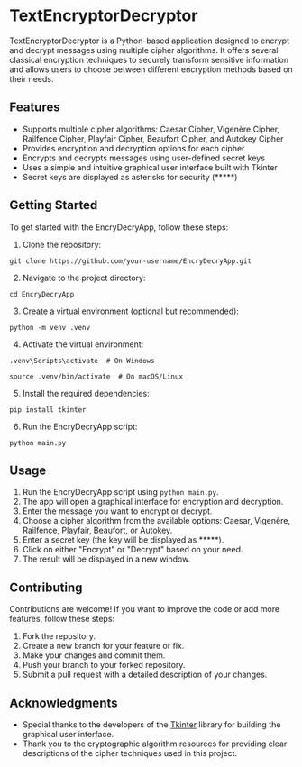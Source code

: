 <!DOCTYPE html>
<html>

<body>

  <h1>TextEncryptorDecryptor</h1>

  <p>TextEncryptorDecryptor is a Python-based application designed to encrypt and decrypt messages using multiple cipher algorithms. It offers several classical encryption techniques to securely transform sensitive information and allows users to choose between different encryption methods based on their needs.</p>

  <h2>Features</h2>
  <ul>
    <li>Supports multiple cipher algorithms: Caesar Cipher, Vigenère Cipher, Railfence Cipher, Playfair Cipher, Beaufort Cipher, and Autokey Cipher</li>
    <li>Provides encryption and decryption options for each cipher</li>
    <li>Encrypts and decrypts messages using user-defined secret keys</li>
    <li>Uses a simple and intuitive graphical user interface built with Tkinter</li>
    <li>Secret keys are displayed as asterisks for security (*****)</li>
  </ul>

  <h2>Getting Started</h2>

  <p>To get started with the EncryDecryApp, follow these steps:</p>
  <ol>
    <li>Clone the repository:</li>
  </ol>
  <pre><code>git clone https://github.com/your-username/EncryDecryApp.git</code></pre>

  <ol start="2">
    <li>Navigate to the project directory:</li>
  </ol>
  <pre><code>cd EncryDecryApp</code></pre>

  <ol start="3">
    <li>Create a virtual environment (optional but recommended):</li>
  </ol>
  <pre><code>python -m venv .venv</code></pre>

  <ol start="4">
    <li>Activate the virtual environment:</li>
  </ol>
  <pre><code>.venv\Scripts\activate  # On Windows</code></pre>
  <pre><code>source .venv/bin/activate  # On macOS/Linux</code></pre>

  <ol start="5">
    <li>Install the required dependencies:</li>
  </ol>
  <pre><code>pip install tkinter</code></pre>

  <ol start="6">
    <li>Run the EncryDecryApp script:</li>
  </ol>
  <pre><code>python main.py</code></pre>

  <h2>Usage</h2>
  <ol>
    <li>Run the EncryDecryApp script using <code>python main.py</code>.</li>
    <li>The app will open a graphical interface for encryption and decryption.</li>
    <li>Enter the message you want to encrypt or decrypt.</li>
    <li>Choose a cipher algorithm from the available options: Caesar, Vigenère, Railfence, Playfair, Beaufort, or Autokey.</li>
    <li>Enter a secret key (the key will be displayed as *****).</li>
    <li>Click on either "Encrypt" or "Decrypt" based on your need.</li>
    <li>The result will be displayed in a new window.</li>
  </ol>

  <h2>Contributing</h2>

  <p>Contributions are welcome! If you want to improve the code or add more features, follow these steps:</p>
  <ol>
    <li>Fork the repository.</li>
    <li>Create a new branch for your feature or fix.</li>
    <li>Make your changes and commit them.</li>
    <li>Push your branch to your forked repository.</li>
    <li>Submit a pull request with a detailed description of your changes.</li>
  </ol>

  <h2>Acknowledgments</h2>
  <ul>
    <li>Special thanks to the developers of the <a href="https://docs.python.org/3/library/tkinter.html">Tkinter</a> library for building the graphical user interface.</li>
    <li>Thank you to the cryptographic algorithm resources for providing clear descriptions of the cipher techniques used in this project.</li>
  </ul>

</body>

</html>
